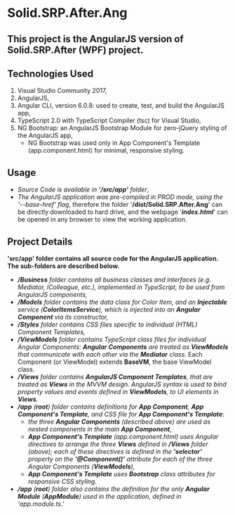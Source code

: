 # Solid.SRP.After.Ang
## This project is the AngularJS version of Solid.SRP.After (WPF) project.

## Technologies Used
1. Visual Studio Community 2017,
2. AngularJS,
3. Angular CLI, version 6.0.8: used to create, test, and build the AngularJS app,
4. TypeScript 2.0 with TypeScript Compiler (tsc) for Visual Studio,
5. NG Bootstrap: an AngularJS Bootstrap Module for zero-jQuery styling of the AngularJS app,
	* NG Bootstrap was used only in App Component's Template (app.component.html) for minimal, responsive styling.

## Usage
* *Source Code is available in __'/src/app'__ folder*,
* *The AngularJS application was pre-compiled in PROD mode, using the '--base-href' flag*, therefore the folder '__/dist/Solid.SRP.After.Ang__' can be directly downloaded to hard drive, and the webpage '__*index.html*__' can be opened in any browser to view the working application.


## Project Details
__'src/app' folder contains all source code for the AngularJS application. The sub-folders are described below.__

* *__/Business__ folder contains all business classes and interfaces (e.g. Mediator, IColleague, etc.), implemented in TypeScript, to be used from AngularJS components,*
* *__/Models__ folder contains the data class for Color Item, and an __Injectable__ service (__ColorItemsService__), which is injected into an __Angular Component__ via its constructor,*
* *__/Styles__ folder contains CSS files specific to individual (HTML) Component Templates,*
* *__/ViewModels__ folder contains TypeScript class files for individual Angular Components: __Angular Components__ are treated as __ViewModels__ that communicate with each other via the __Mediator__ class.* Each Component (or ViewModel) extends __BaseVM__, the base ViewModel class. 
* *__/Views__ folder contains __AngularJS Component Templates__, that are treated as __Views__ in the MVVM design. AngularJS syntax is used to bind property values and events defined in __ViewModels__, to UI elements in __Views__.*
* *__/app__ (__root__) folder contains definitions for __App Component__, __App Component's Template__, and CSS file for __App Component's Template__:*
	* *the three __Angular Components__ (described above) are used as nested components in the main __App Component__,*
    * *__App Component's Template__ (app.component.html) uses Angular directives to arrange the three __Views__ defined in __/Views__ folder (above); each of these directives is defined in the __'selector'__ property on the __'@Component()'__ attribute for each of the three Angular Components (__ViewModels__),*
	* *__App Component's Template__ uses __Bootstrap__ class attributes for responsive CSS styling.*
* *__/app__ (__root__) folder also contains the definition for the only __Angular Module__ (__AppModule__) used in the application, defined in 'app.module.ts.'*





